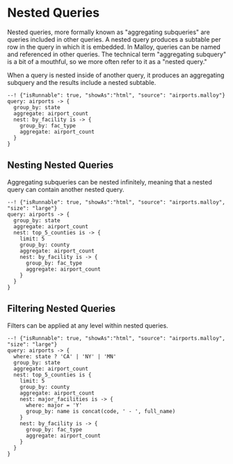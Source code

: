 # Nested Queries

Nested queries, more formally known as "aggregating subqueries" are queries included in other queries. A nested query produces a subtable per row in the query in which it is embedded. In Malloy, queries can be named and referenced in other queries. The technical term "aggregating subquery" is a bit of a mouthful, so we more often refer to it as a "nested query."

When a query is nested inside of another query, it produces an aggregating subquery and the results include a nested subtable.

```malloy
--! {"isRunnable": true, "showAs":"html", "source": "airports.malloy"}
query: airports -> {
  group_by: state
  aggregate: airport_count
  nest: by_facility is -> {
    group_by: fac_type
    aggregate: airport_count
  }
}
```

## Nesting Nested Queries

Aggregating subqueries can be nested infinitely, meaning that a nested query can contain another nested query.

```malloy
--! {"isRunnable": true, "showAs":"html", "source": "airports.malloy", "size": "large"}
query: airports -> {
  group_by: state
  aggregate: airport_count
  nest: top_5_counties is -> {
    limit: 5
    group_by: county
    aggregate: airport_count
    nest: by_facility is -> {
      group_by: fac_type
      aggregate: airport_count
    }
  }
}
```

## Filtering Nested Queries

Filters can be applied at any level within nested queries.

```malloy
--! {"isRunnable": true, "showAs":"html", "source": "airports.malloy", "size": "large"}
query: airports -> {
  where: state ? 'CA' | 'NY' | 'MN'
  group_by: state
  aggregate: airport_count
  nest: top_5_counties is {
    limit: 5
    group_by: county
    aggregate: airport_count
    nest: major_facilities is -> {
      where: major = 'Y'
      group_by: name is concat(code, ' - ', full_name)
    }
    nest: by_facility is -> {
      group_by: fac_type
      aggregate: airport_count
    }
  }
}
```
